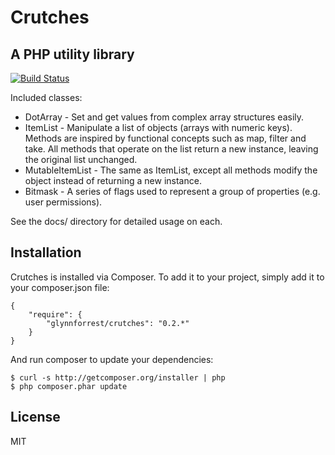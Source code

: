# Crutches
## A PHP utility library

[![Build Status](https://travis-ci.org/glynnforrest/Crutches.png)](https://travis-ci.org/glynnforrest/Crutches)

Included classes:

* DotArray - Set and get values from complex array structures easily.
* ItemList - Manipulate a list of objects (arrays with numeric
  keys). Methods are inspired by functional concepts such as map,
  filter and take. All methods that operate on the list return a new
  instance, leaving the original list unchanged.
* MutableItemList - The same as ItemList, except all methods modify
  the object instead of returning a new instance.
* Bitmask - A series of flags used to represent a group of properties
  (e.g. user permissions).

See the docs/ directory for detailed usage on each.

## Installation

Crutches is installed via Composer. To add it to your project, simply add it to your
composer.json file:

	{
		"require": {
			"glynnforrest/crutches": "0.2.*"
		}
	}

And run composer to update your dependencies:

	$ curl -s http://getcomposer.org/installer | php
	$ php composer.phar update

## License

MIT
